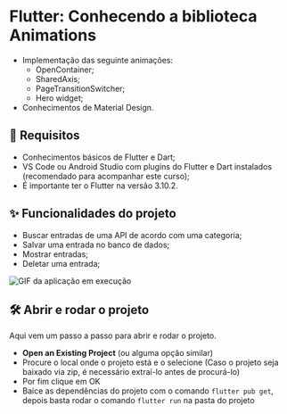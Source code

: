 # Flutter: Conhecendo a biblioteca Animations

- Implementação das seguinte animações:
    - OpenContainer;
    - SharedAxis;
    - PageTransitionSwitcher;
    - Hero widget;
- Conhecimentos de Material Design.

## 📑 Requisitos

- Conhecimentos básicos de Flutter e Dart;
- VS Code ou Android Studio com plugins do Flutter e Dart instalados (recomendado para acompanhar este curso);
- É importante ter o Flutter na versão 3.10.2.

## ✨ Funcionalidades do projeto

- Buscar entradas de uma API de acordo com uma categoria;
- Salvar uma entrada no banco de dados;
- Mostrar entradas;
- Deletar uma entrada;

![GIF da aplicação em execução](projeto.gif)


## 🛠️ Abrir e rodar o projeto

Aqui vem um passo a passo para abrir e rodar o projeto.

- **Open an Existing Project** (ou alguma opção similar)
- Procure o local onde o projeto está e o selecione (Caso o projeto seja baixado via zip, é necessário extraí-lo antes de procurá-lo)
- Por fim clique em OK
- Baice as dependências do projeto com o comando `flutter pub get`, depois basta rodar o comando `flutter run` na pasta do projeto
